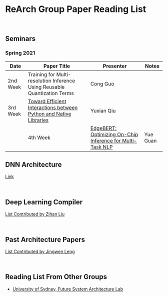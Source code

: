 ReArch Group Paper Reading List
===============================

 

Seminars
--------

### Spring 2021

| **Date** | **Paper Title**                                                           | **Presenter** | **Notes** |
|----------|---------------------------------------------------------------------------|---------------|-----------|
| 2nd Week | Training for Multi-resolution Inference Using Reusable Quantization Terms | Cong Guo      |           |
| 3rd Week | [Toward Efficient Interactions between Python and Native Libraries](https://github.com/usyd-fsalab/ReadingList/blob/main/pdf/asplos21-paper586.pdf) | Yuxian Qiu | |
 | 4th Week | [EdgeBERT: Optimizing On-Chip Inference for Multi-Task NLP](https://arxiv.org/pdf/2011.14203.pdf) | Yue Guan | |

DNN Architecture
----------------

[Link](Architecture/DNNAccelerator.md)

 

Deep Learning Compiler
----------------------

[List Contributed by Zihan Liu](DeepLearningCompiler/DLPaperList.md)

 

Past Architecture Papers
------------------------

[List Contributed by Jingwen Leng](Architecture/PAST.md)

 

Reading List From Other Groups
------------------------------

-   [University of Sydney, Future System Architecture
    Lab](https://github.com/usyd-fsalab/ReadingList)
